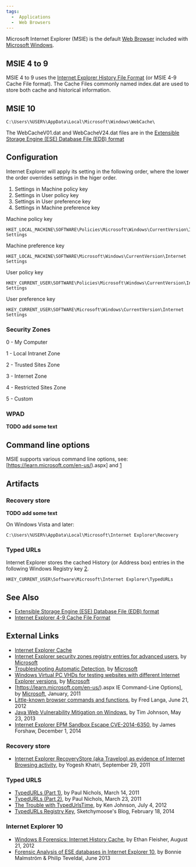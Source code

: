 ```yaml
---
tags:
  -  Applications
  -  Web Browsers
---
```

Microsoft Internet Explorer (MSIE) is the default [Web
Browser](web_browser.md) included with [Microsoft
Windows](microsoft_windows.md).

## MSIE 4 to 9

MSIE 4 to 9 uses the [Internet Explorer History File
Format](internet_explorer_history_file_format.md) (or MSIE 4-9
Cache File format). The Cache Files commonly named index.dat are used to
store both cache and historical information.

## MSIE 10

    C:\Users\%USER%\AppData\Local\Microsoft\Windows\WebCache\

The WebCacheV01.dat and WebCacheV24.dat files are in the [Extensible
Storage Engine (ESE) Database File (EDB)
format](extensible_storage_engine_(ese)_database_file_(edb)_format.md)

## Configuration

Internet Explorer will apply its setting in the following order, where
the lower the order overrides settings in the higer order.

1.  Settings in Machine policy key
2.  Settings in User policy key
3.  Settings in User preference key
4.  Settings in Machine preference key

Machine policy key

    HKET_LOCAL_MACHINE\SOFTWARE\Policies\Microsoft\Windows\CurrentVersion\Internet Settings

Machine preference key

    HKET_LOCAL_MACHINE\SOFTWARE\Microsoft\Windows\CurrentVersion\Internet Settings

User policy key

    HKEY_CURRENT_USER\SOFTWARE\Policies\Microsoft\Windows\CurrentVersion\Internet Settings

User preference key

    HKEY_CURRENT_USER\SOFTWARE\Microsoft\Windows\CurrentVersion\Internet Settings

### Security Zones

0 - My Computer

1 - Local Intranet Zone

2 - Trusted Sites Zone

3 - Internet Zone

4 - Restricted Sites Zone

5 - Custom

### WPAD

<b>TODO add some text</b>

## Command line options

MSIE supports various command line options, see:
\[<https://learn.microsoft.com/en-us/>).aspx\]
and
[1](http://windowssecrets.com/top-story/little-known-browser-commands-and-functions/)

## Artifacts

### Recovery store

<b>TODO add some text</b>

On Windows Vista and later:

    C:\Users\%USER%\AppData\Local\Microsoft\Internet Explorer\Recovery

### Typed URLs

Internet Explorer stores the cached History (or Address box) entries in
the following Windows Registry key
[2](http://support.microsoft.com/kb/157729).

    HKEY_CURRENT_USER\Software\Microsoft\Internet Explorer\TypedURLs

## See Also

- [Extensible Storage Engine (ESE) Database File (EDB)
  format](extensible_storage_engine_(ese)_database_file_(edb)_format.md)
- [Internet Explorer 4-9 Cache File
  Format](internet_explorer_history_file_format.md)

## External Links

- [Internet Explorer
  Cache](https://kb.digital-detective.net/display/BF/Internet+Explorer+Cache)
- [Internet Explorer security zones registry entries for advanced
  users](https://learn.microsoft.com/en-US/troubleshoot/developer/browsers/security-privacy/ie-security-zones-registry-entries), by
  [Microsoft](microsoft.md)
- [Troubleshooting Automatic
  Detection](https://learn.microsoft.com/en-us/previous-versions/tn-archive/cc302643(v=technet.10)?redirectedfrom=MSDN),
  by [Microsoft](microsoft.md)
- [Windows Virtual PC VHDs for testing websites with different Internet
  Explorer
  versions](http://www.microsoft.com/en-us/download/details.aspx?id=11575),
  by [Microsoft](microsoft.md)
- \[<https://learn.microsoft.com/en-us/>).aspx
  IE Command-Line Options\], by [Microsoft](microsoft.md),
  January, 2011
- [Little-known browser commands and
  functions](http://windowssecrets.com/top-story/little-known-browser-commands-and-functions/),
  by Fred Langa, June 21, 2012
- [Java Web Vulnerability Mitigation on
  Windows](http://tojoswalls.blogspot.com/2013/05/java-web-vulnerability-mitigation-on.html),
  by Tim Johnson, May 23, 2013
- [Internet Explorer EPM Sandbox Escape
  CVE-2014-6350](https://googleprojectzero.blogspot.com/2014/12/internet-explorer-epm-sandbox-escape.html),
  by James Forshaw, December 1, 2014

### Recovery store

- [Internet Explorer RecoveryStore (aka Travelog) as evidence of Internet Browsing activity](http://www.swiftforensics.com/2011/09/internet-explorer-recoverystore-aka.html),
  by Yogesh Khatri, September 29, 2011

### Typed URLS

- [TypedURLs (Part
  1)](http://crucialsecurityblog.harris.com/2011/03/14/typedurls-part-1/),
  by Paul Nichols, March 14, 2011
- [TypedURLs (Part
  2)](http://crucialsecurityblog.harris.com/2011/03/23/typedurls-part-2/),
  by Paul Nichols, March 23, 2011
- [The Trouble with
  TypedUrlsTime](http://randomthoughtsofforensics.blogspot.co.uk/2012/07/trouble-with-typedurlstime.html),
  by Ken Johnson, July 4, 2012
- [TypedURLs Registry
  Key](http://sketchymoose.blogspot.ch/2014/02/typedurls-registry-key.html),
  Sketchymoose's Blog, February 18, 2014

### Internet Explorer 10

- [Windows 8 Forensics: Internet History
  Cache](https://cyberarms.wordpress.com/2012/08/21/windows-8-forensics-internet-cache-history/),
  by Ethan Fleisher, August 21, 2012
- [Forensic Analysis of ESE databases in Internet Explorer
  10](http://hh.diva-portal.org/smash/get/diva2:635743/FULLTEXT02.pdf),
  by Bonnie Malmström & Philip Teveldal, June 2013
